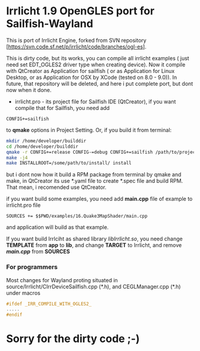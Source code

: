 # Irrlicht 1.9 OpenGLES port for Sailfish-Wayland
This is port of Irrlicht Engine, forked from SVN repository [https://svn.code.sf.net/p/irrlicht/code/branches/ogl-es].

This is dirty code, but its works, you can compile all irrlicht examples ( just need set EDT_OGLES2 driver type when creating device).
Now it compile with QtCreator as Application for sailfish ( or as Application for Linux Desktop, or as Application for OSX by XCode (tested on 8.0 - 9.0)).
In future, that repository will be deleted, and here i put complete port, but dont now when it done.

* irrlicht.pro - its project file for Sailfish IDE (QtCreator), if you want compile that for Sailfish, you need add 
```
CONFIG+=sailfish
```
to **qmake** options in Project Setting. Or, if you build it from terminal:
```bash
mkdir /home/developer/builddir
cd /home/developer/builddir
qmake -r CONFIG+=release CONFIG-=debug CONFIG+=sailfish /path/to/project/irrlicht.pro
make -j4
make INSTALLROOT=/some/path/to/install/ install
```
but i dont now how it build a RPM package from terminal by qmake and make, in QtCreator its use \*.yaml file to create \*.spec file and build RPM. That mean, i recomended use QtCreator.

if you want build some examples, you need add **main.cpp** file of example to irrlicht.pro file 
```qmake
SOURCES += $$PWD/examples/16.Quake3MapShader/main.cpp
```
and application will build as that example. 

If you want build Irrlciht as shared library *libIrrlicht.so*, you need change **TEMPLATE** from **app** to **lib**, and change **TARGET** to Irrlicht, and remove ***main.cpp*** from **SOURCES**

### For programmers
Most changes for Wayland proting situated in source/Irrlicht/CIrrDeviceSailfish.cpp (\*.h), and CEGLManager.cpp (\*.h) under macros 
```cpp
#ifdef _IRR_COMPILE_WITH_OGLES2_
.....
#endif
```

# Sorry for the dirty code ;-)
